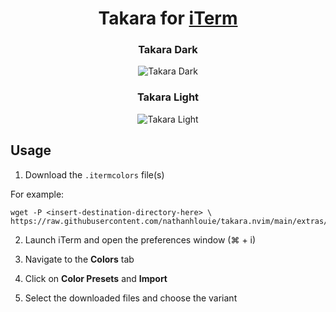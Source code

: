 <h1 align="center">
    Takara for <a href="https://iterm2.com/">iTerm</a>
</h1>

<div align="center">
    <h3>Takara Dark</h3><img src="https://github.com/nathanhlouie/takara.nvim/assets/53024905/c8781c3d-fbbc-46c1-a8dc-4eba6d6d9c90" alt="Takara Dark" style="border-radius:1%" />
    <h3>Takara Light</h3><img src="https://github.com/nathanhlouie/takara.nvim/assets/53024905/2a336b9b-a511-4393-a0e3-8c64cbf2a570" alt="Takara Light" style="border-radius:1%" />
</div>

## Usage

1. Download the `.itermcolors` file(s)

For example:
```shell
wget -P <insert-destination-directory-here> \
https://raw.githubusercontent.com/nathanhlouie/takara.nvim/main/extras/iterm/takara_<light/dark>.itermcolors
```

2. Launch iTerm and open the preferences window (⌘ + i)

3. Navigate to the **Colors** tab

4. Click on **Color Presets** and **Import**

5. Select the downloaded files and choose the variant
